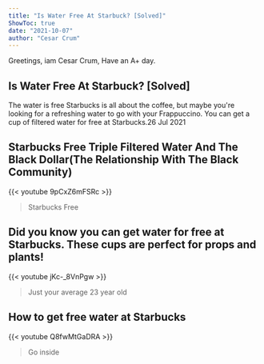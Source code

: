 ```yaml
---
title: "Is Water Free At Starbuck? [Solved]"
ShowToc: true 
date: "2021-10-07"
author: "Cesar Crum" 
---
```


Greetings, iam Cesar Crum, Have an A+ day.
## Is Water Free At Starbuck? [Solved]
The water is free Starbucks is all about the coffee, but maybe you're looking for a refreshing water to go with your Frappuccino. You can get a cup of filtered water for free at Starbucks.26 Jul 2021

## Starbucks Free Triple Filtered Water And The Black Dollar(The Relationship With The Black Community)
{{< youtube 9pCxZ6mFSRc >}}
>Starbucks Free

## Did you know you can get water for free at Starbucks. These cups are perfect for props and plants!
{{< youtube jKc-_8VnPgw >}}
>Just your average 23 year old 

## How to get free water at Starbucks
{{< youtube Q8fwMtGaDRA >}}
>Go inside 

